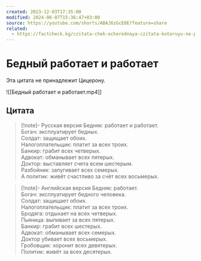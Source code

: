 ```yaml
---
created: 2023-12-03T17:35:00
modified: 2024-08-07T15:36:47+03:00
source: https://youtube.com/shorts/ABAJ6zGcE0E?feature=share
related:
  - https://factcheck.kg/czitata-chek-ocherednaya-czitata-kotoruyu-ne-proiznosil-cziczeron/
---
```


# Бедный работает и работает

Эта цитата не принадлежит Цицерону.

![[Бедный работает и работает.mp4]]

## Цитата

> [!note]- Русская версия
> Бедняк: работает и работает.  
> Богач: эксплуатирует бедных.  
> Солдат: защищает обоих.  
> Налогоплательщик: платит за всех троих.  
> Банкир: грабит всех четверых.  
> Адвокат: обманывает всех пятерых.  
> Доктор: выставляет счета всем шестерым.  
> Разбойник: запугивает всех семерых.  
> А политик: живёт счастливо за счёт всех восьмерых.

> [!note]- Английская версия
> Бедняк: работает.  
> Богач: эксплуатирует бедного человека.  
> Солдат: защищает обоих.  
> Налогоплательщик: платит за всех троих.  
> Бродяга: отдыхает на всех четверых.  
> Пьяница: выпивает за всех пятерых.  
> Банкир: грабит всех шестерых.  
> Адвокат: обманывает всех семерых.  
> Доктор убивает всех восьмерых.  
> Гробовщик: хоронит всех девятерых.  
> Политик: живёт за всех десятерых.